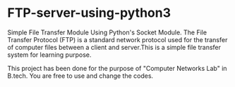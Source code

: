 # FTP-server-using-python3
Simple File Transfer Module Using Python's Socket Module. The File Transfer Protocol (FTP) is a standard network protocol used for the transfer of computer files between a client and server.This is a simple file transfer system for learning purpose. 

This project has been done for the purpose of "Computer Networks Lab" in B.tech. You are free to use and change the codes.


